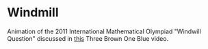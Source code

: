 # Windmill
Animation of the 2011 International Mathematical Olympiad "Windwill Question" discussed in [this](https://www.youtube.com/watch?v=M64HUIJFTZM) Three Brown One Blue video.
